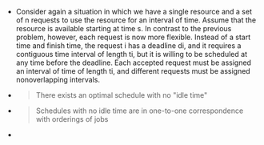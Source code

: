 - Consider again a situation in which we have a single resource and a set of n requests to use the resource for an interval of time. Assume that the resource is available starting at time s. In contrast to the previous problem, however, each request is now more flexible. Instead of a start time and finish time, the request i has a deadline di, and it requires a contiguous time interval of length ti, but it is willing to be scheduled at any time before the deadline. Each accepted request must be assigned an interval of time of length ti, and different requests must be assigned nonoverlapping intervals.
-
  > There exists an optimal schedule with no "idle time"
-
  > Schedules with no idle time are in one-to-one correspondence with orderings of jobs
-